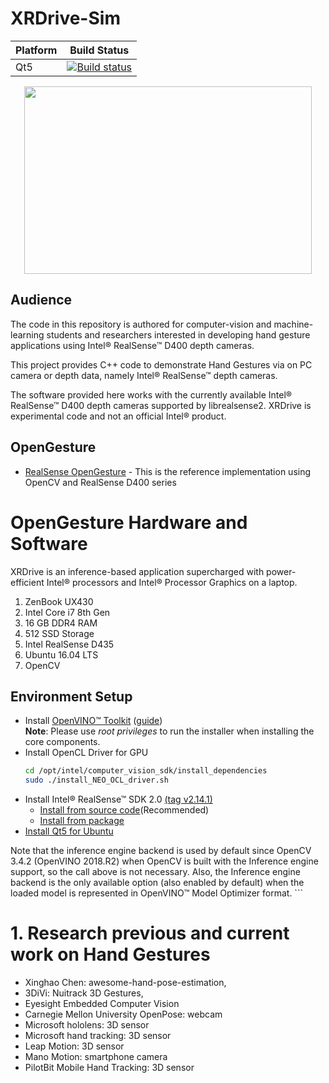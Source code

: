 # XRDrive-Sim
Platform | Build Status |
-------- | ------------ |
Qt5 | [![Build status](https://ci.appveyor.com/api/projects/status/swutsp1bjcc56q64/branch/master?svg=true)](https://ci.appveyor.com/project/ddiakopoulos/hand-tracking-samples/branch/master)

<p align="center">
  <img width="460" height="300" src="https://github.com/TebogoNakampe/XRDrive-Sim/blob/master/Code/hand.gif">
</p>

## Audience

The code in this repository is authored for computer-vision and machine-learning students and researchers interested in developing hand gesture applications using Intel® RealSense™ D400 depth cameras. 

This project provides C++ code to demonstrate Hand Gestures via on PC camera or depth data, namely Intel® RealSense™ depth cameras.

The software provided here works with the currently available Intel® RealSense™ D400 depth cameras supported by librealsense2. XRDrive is experimental code and not an official Intel® product.

## OpenGesture

* [RealSense OpenGesture](https://github.com/TebogoNakampe/OpenGesture/blob/master/src/main.cpp) - This is the reference implementation using OpenCV and RealSense D400 series


# OpenGesture Hardware and Software

XRDrive is an inference-based application supercharged with power-efficient Intel® processors and Intel® Processor Graphics on a laptop.

1. ZenBook UX430
2. Intel Core i7 8th Gen
3. 16 GB DDR4 RAM
4. 512 SSD Storage
5. Intel RealSense D435
6. Ubuntu 16.04 LTS
7. OpenCV

## Environment Setup
* Install [OpenVINO™ Toolkit](https://software.intel.com/en-us/openvino-toolkit) ([guide](https://software.intel.com/en-us/articles/OpenVINO-Install-Linux))<br>
    	**Note**: Please use  *root privileges* to run the installer when installing the core components.
* Install OpenCL Driver for GPU
	```bash
	cd /opt/intel/computer_vision_sdk/install_dependencies
	sudo ./install_NEO_OCL_driver.sh
	```
* Install Intel® RealSense™ SDK 2.0 [(tag v2.14.1)](https://github.com/IntelRealSense/librealsense/tree/v2.14.1)<br>
	* [Install from source code](https://github.com/IntelRealSense/librealsense/blob/v2.14.1/doc/installation.md)(Recommended)<br>
	* [Install from package](https://github.com/IntelRealSense/librealsense/blob/v2.14.1/doc/distribution_linux.md)<br>
* [Install Qt5 for Ubuntu](https://wiki.qt.io/Install_Qt_5_on_Ubuntu)


Note that the inference engine backend is used by default since OpenCV 3.4.2 (OpenVINO 2018.R2) when OpenCV is built with the Inference engine support, so the call above is not necessary. Also, the Inference engine backend is the only available option (also enabled by default) when the loaded model is represented in OpenVINO™ Model Optimizer format.
       ```


# 1. Research previous and current work on Hand Gestures

* Xinghao Chen: awesome-hand-pose-estimation,
* 3DiVi: Nuitrack 3D Gestures,
* Eyesight Embedded Computer Vision
* Carnegie Mellon University OpenPose: webcam
* Microsoft hololens: 3D sensor
* Microsoft hand tracking: 3D sensor
* Leap Motion: 3D sensor
* Mano Motion: smartphone camera
* PilotBit Mobile Hand Tracking: 3D sensor
